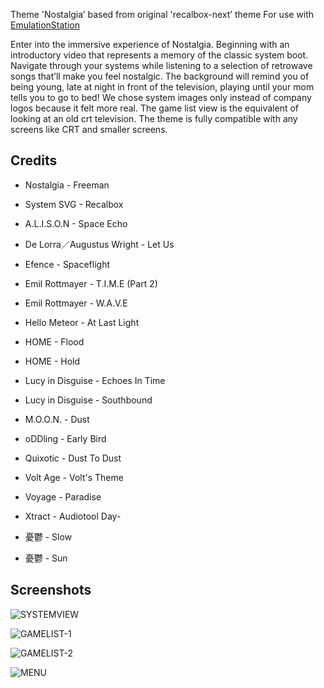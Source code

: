 Theme 'Nostalgia’ based from original 'recalbox-next’ theme
For use with [EmulationStation](http://www.emulationstation.org)

Enter into the immersive experience of Nostalgia. Beginning with an introductory video that represents a memory of the classic system boot. Navigate through your systems while listening to a selection of retrowave songs that’ll make you feel nostalgic. The background will remind you of being young, late at night in front of the television, playing until your mom tells you to go to bed! We chose system images only instead of company logos because it felt more real. The game list view is the equivalent of looking at an old crt television. The theme is fully compatible with any screens like CRT and smaller screens.

Credits
-------
- Nostalgia - Freeman
- System SVG - Recalbox

- A.L.I.S.O.N - Space Echo
- De Lorra／Augustus Wright - Let Us
- Efence - Spaceflight
- Emil Rottmayer - T.I.M.E (Part 2)
- Emil Rottmayer - W.A.V.E
- Hello Meteor - At Last Light
- HOME - Flood
- HOME - Hold
- Lucy in Disguise - Echoes In Time
- Lucy in Disguise - Southbound
- M.O.O.N. - Dust
- oDDling - Early Bird
- Quixotic - Dust To Dust
- Volt Age - Volt's Theme
- Voyage - Paradise
- Xtract - Audiotool Day-
- 憂鬱 - Slow
- 憂鬱 - Sun

Screenshots
-----------
![SYSTEMVIEW](https://i.postimg.cc/yd6Tz7XD/1-systemview.png)

![GAMELIST-1](https://i.postimg.cc/x8hGHMrm/2-gamelist-console.png)

![GAMELIST-2](https://i.postimg.cc/1XfcfMdP/3-gamelist-handheld.png)

![MENU](https://i.postimg.cc/9MxYmsJJ/4-menu.png)
